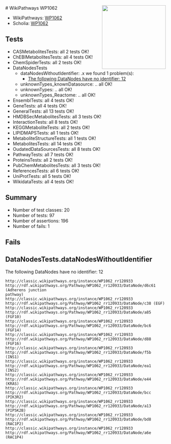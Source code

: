<img style="float: right; width: 200px" src="https://upload.wikimedia.org/wikipedia/commons/thumb/8/83/Wplogo_with_text_500.png/640px-Wplogo_with_text_500.png" />
# WikiPathways WP1062

* WikiPathways: [WP1062](https://wikipathways.org/pathways/WP1062)
* Scholia: [WP1062](https://scholia.toolforge.org/wikipathways/WP1062)
## Tests
* CASMetabolitesTests: all 2 tests OK!
* ChEBIMetabolitesTests: all 4 tests OK!
* ChemSpiderTests: all 2 tests OK!
* DataNodesTests
    * dataNodesWithoutIdentifier: .x we found 1 problem(s):
        * [The following DataNodes have no identifier: 12](#8792c492)
    * unknownTypes_knownDatasource: .. all OK!
    * unknownTypes: .. all OK!
    * unknownTypes_Reactome: .. all OK!
* EnsemblTests: all 4 tests OK!
* GeneTests: all 4 tests OK!
* GeneralTests: all 13 tests OK!
* HMDBSecMetabolitesTests: all 3 tests OK!
* InteractionTests: all 8 tests OK!
* KEGGMetaboliteTests: all 2 tests OK!
* LIPIDMAPSTests: all 1 tests OK!
* MetaboliteStructureTests: all 1 tests OK!
* MetabolitesTests: all 14 tests OK!
* OudatedDataSourcesTests: all 8 tests OK!
* PathwayTests: all 7 tests OK!
* ProteinsTests: all 2 tests OK!
* PubChemMetabolitesTests: all 3 tests OK!
* ReferencesTests: all 6 tests OK!
* UniProtTests: all 5 tests OK!
* WikidataTests: all 4 tests OK!


## Summary

* Number of test classes: 20
* Number of tests: 97
* Number of assertions: 196
* Number of fails: 1

## Fails

<a name="8792c492" />

## DataNodesTests.dataNodesWithoutIdentifier

The following DataNodes have no identifier: 12
```
http://classic.wikipathways.org/instance/WP1062_rr120933 http://rdf.wikipathways.org/Pathway/WP1062_rr120933/DataNode/d6c61 (Adherens junction
pathway)
http://classic.wikipathways.org/instance/WP1062_rr120933 http://rdf.wikipathways.org/Pathway/WP1062_rr120933/DataNode/c38 (EGF)
http://classic.wikipathways.org/instance/WP1062_rr120933 http://rdf.wikipathways.org/Pathway/WP1062_rr120933/DataNode/a85 (FGF10)
http://classic.wikipathways.org/instance/WP1062_rr120933 http://rdf.wikipathways.org/Pathway/WP1062_rr120933/DataNode/bc6 (FGF14)
http://classic.wikipathways.org/instance/WP1062_rr120933 http://rdf.wikipathways.org/Pathway/WP1062_rr120933/DataNode/d88 (FGF16)
http://classic.wikipathways.org/instance/WP1062_rr120933 http://rdf.wikipathways.org/Pathway/WP1062_rr120933/DataNode/f5b (INS1)
http://classic.wikipathways.org/instance/WP1062_rr120933 http://rdf.wikipathways.org/Pathway/WP1062_rr120933/DataNode/ea1 (INS2)
http://classic.wikipathways.org/instance/WP1062_rr120933 http://rdf.wikipathways.org/Pathway/WP1062_rr120933/DataNode/e44 (KRAS)
http://classic.wikipathways.org/instance/WP1062_rr120933 http://rdf.wikipathways.org/Pathway/WP1062_rr120933/DataNode/bcc (PIK3R2)
http://classic.wikipathways.org/instance/WP1062_rr120933 http://rdf.wikipathways.org/Pathway/WP1062_rr120933/DataNode/a13 (PIP5K2B)
http://classic.wikipathways.org/instance/WP1062_rr120933 http://rdf.wikipathways.org/Pathway/WP1062_rr120933/DataNode/bd8 (RAC1P2)
http://classic.wikipathways.org/instance/WP1062_rr120933 http://rdf.wikipathways.org/Pathway/WP1062_rr120933/DataNode/a6e (RAC1P4)
```

